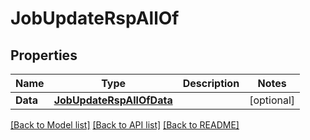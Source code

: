 # JobUpdateRspAllOf

## Properties

Name | Type | Description | Notes
------------ | ------------- | ------------- | -------------
**Data** | [**JobUpdateRspAllOfData**](JobUpdateRsp_allOf_data.md) |  | [optional] 

[[Back to Model list]](../README.md#documentation-for-models) [[Back to API list]](../README.md#documentation-for-api-endpoints) [[Back to README]](../README.md)


